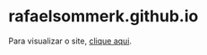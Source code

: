# rafaelsommerk.github.io
Para visualizar o site, [clique aqui](https://rafaelsommerk.github.io).
##


  
